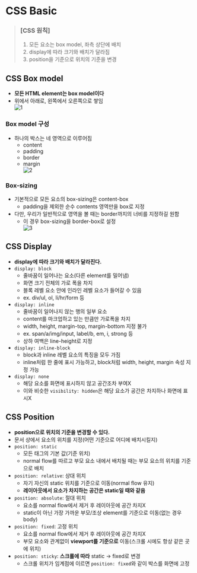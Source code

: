 # CSS Basic
> ### [CSS 원칙]
> 1. 모든 요소는 box model, 좌측 상단에 배치  
> 2. display에 따라 크기와 배치가 달라짐  
> 3. position을 기준으로 위치의 기준을 변경  


## CSS Box model
- **모든 HTML element는 box model이다**
- 위에서 아래로, 왼쪽에서 오른쪽으로 쌓임  
![1](https://user-images.githubusercontent.com/108309396/223601980-8425cfab-0140-4552-8b84-fb9f5e7ad4a0.png)  

### Box model 구성
- 하나의 박스는 네 영역으로 이루어짐
  - content
  - padding
  - border
  - margin  
![2](https://user-images.githubusercontent.com/108309396/223601985-7c6c6c0e-cd48-42ee-ba97-76f163179bd0.png)  

### Box-sizing
- 기본적으로 모든 요소의 box-sizing은 content-box
  - padding을 제외한 순수 contents 영역만을 box로 지정
- 다만, 우리가 일반적으로 영역을 볼 때는 border까지의 너비를 지정하길 원함
  - 이 경우 box-sizing을 border-box로 설정  
![3](https://user-images.githubusercontent.com/108309396/223601989-ddba23ba-e208-4c55-8254-495da073478e.png)  

## CSS Display
- **display에 따라 크기와 배치가 달라진다.**
- `display: block`
  - 줄바꿈이 일어나는 요소(다른 element를 밀어냄)
  - 화면 크기 전체의 가로 폭을 차지
  - 블록 레벨 요소 안에 인라인 레벨 요소가 들어갈 수 있음
  - ex. div/ul, ol, li/hr/form 등
- `display: inline`
  - 줄바꿈이 일어나지 않는 행의 일부 요소
  - content를 마크업하고 있는 만큼만 가로폭을 차지
  - width, height, margin-top, margin-bottom 지정 불가
  - ex. span/a/img/input, label/b, em, i, strong 등
  - 상하 여백은 line-height로 지정
- `display: inline-block`
  - block과 inline 레벨 요소의 특징을 모두 가짐
  - inline처럼 한 줄에 표시 가능하고, block처럼 width, height, margin 속성 지정 가능
- `display: none`
  - 해당 요소를 화면에 표시하지 않고 공간조차 부여X
  - 이와 비슷한 `visibility: hidden`은 해당 요소가 공간은 차지하나 화면에 표시X

## CSS Position
- **position으로 위치의 기준을 변경할 수 있다.**
- 문서 상에서 요소의 위치를 지정(어떤 기준으로 어디에 배치시킬지)
- `position: static`
  - 모든 태그의 기본 값(기준 위치)
  - normal flow를 따르고 부모 요소 내에서 배치될 때는 부모 요소의 위치를 기준으로 배치
- `position: relative`: 상대 위치
  - 자기 자신의 static 위치를 기준으로 이동(normal flow 유지)
  - **레이아웃에서 요소가 차지하는 공간은 static일 때와 같음**
- `position: absolute`: 절대 위치
  - 요소를 normal flow에서 제거 후 레이아웃에 공간 차지X
  - static이 아닌 가장 가까운 부모/조상 element를 기준으로 이동(없는 경우 body)
- `position: fixed`: 고정 위치
  - 요소를 normal flow에서 제거 후 레이아웃에 공간 차지X
  - 부모 요소와 관계없이 **viewport를 기준으로** 이동(스크롤 시에도 항상 같은 곳에 위치)
- `position: sticky`: **스크롤에 따라** static &rarr; fixed로 변경
  - 스크롤 위치가 임계점에 이르면 `position: fixed`와 같이 박스를 화면에 고정

